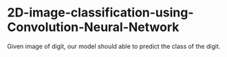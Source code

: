 # 2D-image-classification-using-Convolution-Neural-Network
Given image of digit, our model should able to predict the class of the digit.
